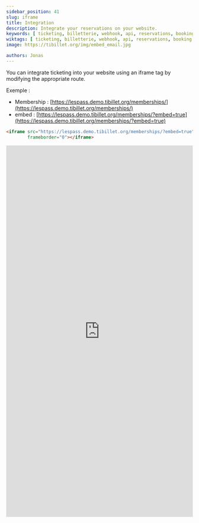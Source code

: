 ```yaml
---
sidebar_position: 41
slug: iframe
title: Integration
description: Integrate your reservations on your website.
keywords: [ ticketing, billetterie, webhook, api, reservations, booking ]
wiktags: [ ticketing, billetterie, webhook, api, reservations, booking ]
image: https://tibillet.org/img/embed_email.jpg

authors: Jonas
---
```


You can integrate ticketing into your website using an iframe tag by modifying the appropriate route.

Exemple :

- Membership : [https://lespass.demo.tibillet.org/memberships/](https://lespass.demo.tibillet.org/memberships/)
- embed : [https://lespass.demo.tibillet.org/memberships/?embed=true](https://lespass.demo.tibillet.org/memberships/?embed=true)

```html title="iframe"
<iframe src="https://lespass.demo.tibillet.org/memberships/?embed=true" width="100%" height="1000px"
        frameborder="0"></iframe>
```

<iframe src="https://lespass.demo.tibillet.org/memberships/?embed=true" width="100%" height="1000px"
        frameborder="0"></iframe>